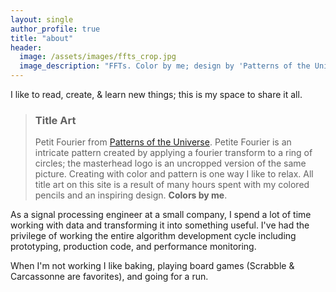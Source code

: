```yaml
---
layout: single
author_profile: true
title: "about"
header:
  image: /assets/images/ffts_crop.jpg
  image_description: "FFTs. Color by me; design by 'Patterns of the Universe' (Bellos & Harriss)"
---
```


I like to read, create, & learn new things; this is my space to share it all.

> ### Title Art
>
> Petit Fourier from [Patterns of the Universe](https://www.amazon.com/Patterns-Universe-Coloring-Adventure-Beauty/dp/1615193235). Petite Fourier is an intricate pattern created by applying a fourier transform to a ring of circles; the masterhead logo is an uncropped version of the same picture. Creating with color and pattern is one way I like to relax. All title art on this site is a result of many hours spent with my colored pencils and an inspiring design. **Colors by me**.

As a signal processing engineer at a small company, I spend a lot of time working with data and transforming it into something useful. I've had the privilege of working the entire algorithm development cycle including prototyping, production code, and performance monitoring. 

When I'm not working I like baking, playing board games (Scrabble & Carcassonne are favorites), and going for a run. 
